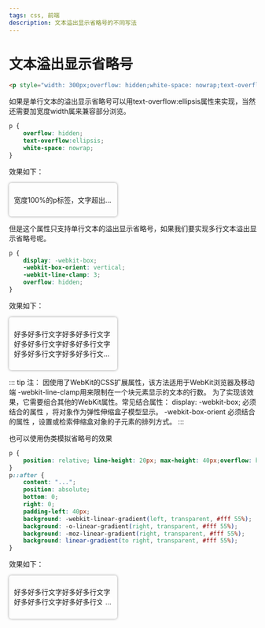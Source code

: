 ```yaml
---
tags: css, 前端
description: 文本溢出显示省略号的不同写法
---
```


# 文本溢出显示省略号

<style>
    .ellipsis-wrap {
        box-shadow: 0 0 5px rgba(0, 0, 0, 0.4);
        padding: 10px;
        width: 200px;
        border-radius: 5px;
    }
    p.ellipsis {
        width: 100%;
        overflow: hidden;
        white-space: nowrap;
        text-overflow: ellipsis;
    }
    p.ellipsis-webkit {
        display: -webkit-box;
        -webkit-box-orient: vertical;
        -webkit-line-clamp: 3;
        overflow: hidden;
    }
    p.ellipsis-mask {
        position: relative;
        line-height: 20px;
        max-height: 40px;
        overflow: hidden;
    }
    p.ellipsis-mask::after {
        content: "...";
        width: 1em;
        position: absolute;
        bottom: 0;
        right: 0;
        padding-left: 0.5em;
        background: #fff;
    }
</style>

``` html
<p style="width: 300px;overflow: hidden;white-space: nowrap;text-overflow: ellipsis;">
```

如果是单行文本的溢出显示省略号可以用text-overflow:ellipsis属性来实现，当然还需要加宽度width属来兼容部分浏览。

``` css
p {
    overflow: hidden;
    text-overflow:ellipsis;
    white-space: nowrap;
}
```

效果如下：

<div class="ellipsis-wrap">
    <p class="ellipsis" title="宽度100%的p标签，文字超出宽度">宽度100%的p标签，文字超出宽度</p>
</div>

但是这个属性只支持单行文本的溢出显示省略号，如果我们要实现多行文本溢出显示省略号呢。

``` css
p {
    display: -webkit-box;
    -webkit-box-orient: vertical;
    -webkit-line-clamp: 3;
    overflow: hidden;
}
```

效果如下：

<div class="ellipsis-wrap">
    <p class="ellipsis-webkit" style="-webkit-box-orient:vertical;">好多好多行文字好多好多行文字好多好多行文字好多好多行文字好多好多行文字好多好多行文字好多好多行文字好多好多行文字好多好多行文字好多好多行文字好多好多行文字</p>
</div>


::: tip 注：
因使用了WebKit的CSS扩展属性，该方法适用于WebKit浏览器及移动端
-webkit-line-clamp用来限制在一个块元素显示的文本的行数。 为了实现该效果，它需要组合其他的WebKit属性。常见结合属性：
display: -webkit-box; 必须结合的属性 ，将对象作为弹性伸缩盒子模型显示。
-webkit-box-orient 必须结合的属性 ，设置或检索伸缩盒对象的子元素的排列方式。
:::

也可以使用伪类模拟省略号的效果

``` css
p {
    position: relative; line-height: 20px; max-height: 40px;overflow: hidden;
}
p::after {
    content: "...";
    position: absolute;
    bottom: 0;
    right: 0;
    padding-left: 40px;
    background: -webkit-linear-gradient(left, transparent, #fff 55%);
    background: -o-linear-gradient(right, transparent, #fff 55%);
    background: -moz-linear-gradient(right, transparent, #fff 55%);
    background: linear-gradient(to right, transparent, #fff 55%);
}
```

效果如下：

<div class="ellipsis-wrap">
    <p class="ellipsis-mask">好多好多行文字好多好多行文字好多好多行文字好多好多行文字好多好多行文字好多好多行文字好多好多行文字好多好多行文字好多好多行文字好多好多行文字好多好多行文字</p>
</div>